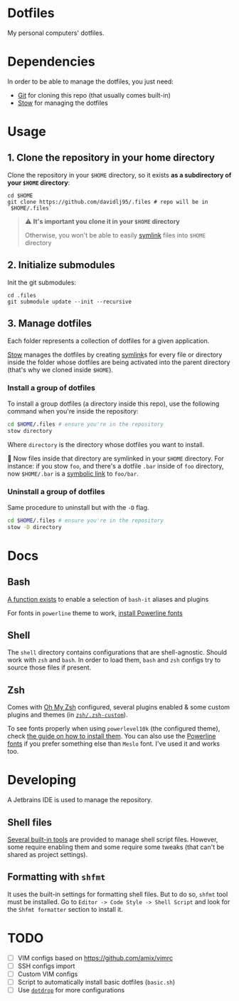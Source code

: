 # Dotfiles

My personal computers' dotfiles.

# Dependencies

In order to be able to manage the dotfiles, you just need:

- [Git](https://git-scm.org) for cloning this repo (that usually comes built-in)
- [Stow][stow] for managing the dotfiles

[stow]: https://www.gnu.org/software/stow/

# Usage

## 1. Clone the repository in your home directory

Clone the repository in your `$HOME` directory, so it exists **as a subdirectory of your `$HOME` directory**:

```shell
cd $HOME
git clone https://github.com/davidlj95/.files # repo will be in `$HOME/.files`
```

> ⚠️ **It's important you clone it in your `$HOME` directory**
> 
> Otherwise, you won't be able to easily [symlink] files into `$HOME` directory

[symlink]: https://en.wikipedia.org/wiki/Symbolic_link

## 2. Initialize submodules

Init the git submodules:

```shell
cd .files
git submodule update --init --recursive
```

## 3. Manage dotfiles

Each folder represents a collection of dotfiles for a given application.

[Stow][stow] manages the dotfiles by creating [symlink]s for every file or directory inside the folder whose dotfiles are
being activated into the parent directory (that's why we cloned inside `$HOME`).

### Install a group of dotfiles

To install a group dotfiles (a directory inside this repo), use the following command when you're inside the repository:

```sh
cd $HOME/.files # ensure you're in the repository
stow directory
```

Where `directory` is the directory whose dotfiles you want to install.

🎉 Now files inside that directory are symlinked
in your `$HOME` directory. For instance: if you stow `foo`, and there's a dotfile `.bar` inside of `foo` directory, now `$HOME/.bar` is a
[symbolic link](https://en.wikipedia.org/wiki/Symbolic_link) to `foo/bar`.

### Uninstall a group of dotfiles

Same procedure to uninstall but with the `-D` flag.

```sh
cd $HOME/.files # ensure you're in the repository
stow -D directory
```

# Docs
## Bash
[A function exists](https://github.com/davidlj95/.files/blob/f553e2a4251c9e80be4dc4cae145933cc769c027/bash/.bash_profile#L102) to enable a selection of `bash-it` aliases and plugins

For fonts in `powerline` theme to work, [install Powerline fonts][powerline-fonts]

[powerline-fonts]: https://github.com/powerline/fonts

## Shell
The `shell` directory contains configurations that are shell-agnostic. Should work with `zsh` and `bash`. In order to load them, `bash` and `zsh` configs try to source those files if present.

## Zsh
Comes with [Oh My Zsh](https://ohmyz.sh) configured, several plugins enabled & some custom plugins and themes (in [`zsh/.zsh-custom`](zsh/.zsh-custom)).

To see fonts properly when using `powerlevel10k` (the configured theme), check [the guide on how to install them](https://github.com/romkatv/powerlevel10k#fonts). You can also use the [Powerline fonts][powerline-fonts] if you prefer something else than `Meslo` font. I've used it and works too.

# Developing
A Jetbrains IDE is used to manage the repository. 

## Shell files
[Several built-in tools](https://www.jetbrains.com/help/idea/shell-scripts.html) are provided to manage shell script files. However, some require enabling them and some require some tweaks (that can't be shared as project settings).

## Formatting with `shfmt`
It uses the built-in settings for formatting shell files. But to do so, `shfmt` tool must be installed. Go to `Editor -> Code Style -> Shell Script` and look for the `Shfmt formatter` section to install it.

# TODO

- [ ] VIM configs based on https://github.com/amix/vimrc
- [ ] SSH configs import
- [ ] Custom VIM configs
- [ ] Script to automatically install basic dotfiles (`basic.sh`)
- [ ] Use [`dotdrop`](https://github.com/deadc0de6/dotdrop) for more configurations

